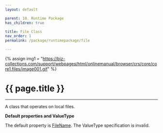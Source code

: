 ```yaml
---
layout: default

parent: 10. Runtime Package
has_children: true

title: File Class
nav_order: 1
permalink: /package/runtimepackage/file

---
```

{% assign img1 = "https://biz-collections.com/support/webpages/html/onlinemanual/browser/crs/core/core1.files/image001.gif" %}

# {{ page.title }}

---

A class that operates on local files.

**Default properties and ValueType**
 
The default property is [FileName](/package/runtimepackage/file/properties/filename). The ValueType specification is invalid.